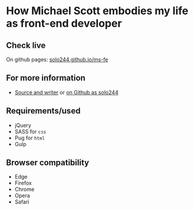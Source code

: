 # How Michael Scott embodies my life as front-end developer

## Check live
On github pages: [solo244.github.io/ms-fe](https://solo244.github.io/ms-fe/)

## For more information
- [Source and writer](http://kenvandamme.be/) or [on Github as solo244](https://github.com/solo244)

## Requirements/used
- jQuery
- SASS for `css`
- Pug for `html`
- Gulp

## Browser compatibility
- Edge
- Firefox
- Chrome
- Opera
- Safari
